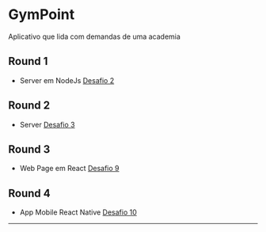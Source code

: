 # GymPoint
Aplicativo que lida com  demandas de uma academia

## Round 1
- Server em NodeJs
[Desafio 2](https://github.com/gislainejessica/GymPoint/tree/master/docs/Desafio2.md)


## Round 2
- Server
[Desafio 3](https://github.com/gislainejessica/GymPoint/tree/master/docs/Desafio3.md)


## Round 3


- Web Page em React
[Desafio 9](https://github.com/gislainejessica/GymPoint/tree/master/docs/Desafio9.md)


## Round 4

- App Mobile React Native
[Desafio 10](https://github.com/gislainejessica/GymPoint/tree/master/docs/Desafio10.md)

---


